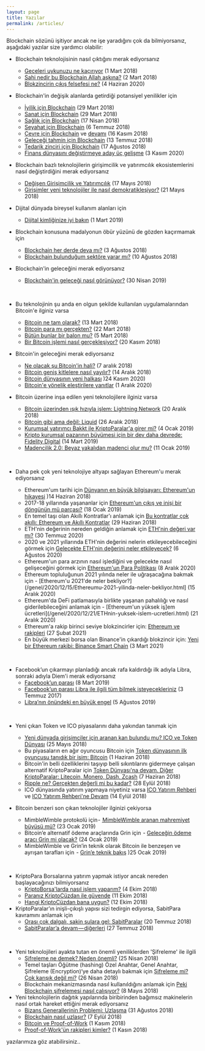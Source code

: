 ```yaml
---
layout: page
title: Yazılar
permalink: /articles/
---
```



Blockchain sözünü işitiyor ancak ne işe yaradığını çok da bilmiyorsanız, aşağıdaki yazılar size yardımcı olabilir: 

- Blockchain teknolojisinin nasıl çıktığını merak ediyorsanız
  - [Geceleri uykunuzu ne kaçırıyor](/genel/2018/03/01/Geceleri-uykunuzu-ne-kaciriyor.html) (1 Mart 2018)
  - [Sahi nedir bu Blockchain Allah aşkına?](/genel/2018/03/02/Sahi-nedir-bu-blockchain-allah-askina.html) (2 Mart 2018)
  - [Blokzincirin çıkış felsefesi ne?](/genel/2020/06/04/blokzincirin-felsefesi-ne.html) (4 Haziran 2020)
- Blockchain'in değişik alanlarda getirdiği potansiyel yenilikler için
  - [İyilik için Blockchain](/genel/2018/03/29/Iyilik-icin-blockchain.html) (29 Mart 2018)
  - [Sanat için Blockchain](/genel/2018/03/29/Iyilik-icin-blockchain.html) (29 Mart 2018)
  - [Sağlık için Blockchain](/genel/2018/04/17/saglik-icin-blockchain.html) (17 Nisan 2018)
  - [Seyahat için Blockchain](/genel/2018/07/06/seyahat-icin-blockchain.html) (6 Temmuz 2018)
  - [Çevre için Blockchain](/genel/2018/11/16/cevre-icin-blockhain.html) ve [devamı](/genel/2018/11/17/cevre-icin-blockchaine-devam.html) (16 Kasım 2018)
  - [Geleceği tahmin için Blockchain](/genel/2018/07/13/gelecegi-tahmin-icin-blockchain.html) (13 Temmuz 2018)
  - [Tedarik zinciri için Blockchain](/genel/2018/08/17/tedarik-zinciri-icin-blockchain.html) (17 Ağustos 2018)
  - [Finans dünyasını değiştirmeye aday üç gelişme](/genel/2020/11/03/Finans-dunyasini-degistirmeye-aday-uc-gelisme.html) (3 Kasım 2020)

- Blockchain bazlı teknolojilerin girişimcilik ve yatırımcılık ekosistemlerini nasıl değiştirdiğini merak ediyorsanız
  - [Değişen Girişimcilik ve Yatırımcılık](/genel/2018/05/17/degisen-girisimcilik-ve-yatirimcilik.html) (17 Mayıs 2018)
  - [Girişimler yeni teknolojiler ile nasıl demokratikleşiyor?](/genel/2018/05/21/girisimler-yeni-teknolijler-ile-nasil-demokratiklesiyor.html) (21 Mayıs 2018)
- Dijital dünyada bireysel kullanım alanları için 
  - [Dijital kimliğinize iyi bakın](/genel/2019/03/01/dijital-kimliginize-iyi-bakin.html) (1 Mart 2019)
- Blockchain konusuna madalyonun öbür yüzünü de gözden kaçırmamak için 
  - [Blockchain her derde deva mı?](/genel/2018/08/03/blockchain-her-derde-deva-mi.html) (3 Ağustos 2018)
  - [Blockchain bulunduğum sektöre yarar mı?](/genel/2018/08/10/Blockchain-bulundugum-sektore-yarar-mi.html) (10 Ağustos 2018)
- Blockchain'in geleceğini merak ediyorsanız
  - [Blockchain'in geleceği nasıl görünüyor?](/genel/2019/04/30/blockchain-in-gelecegi-nasil-gorunuyor.html) (30 Nisan 2019)
  
&nbsp;

- Bu teknolojinin şu anda en olgun şekilde kullanılan uygulamalarından Bitcoin'e ilginiz varsa
  - [Bitcoin ne tam olarak?](/genel/2018/03/13/Bitcoin-ne-tam-olarak.html) (13 Mart 2018)
  - [Bitcoin para mı gerçekten?](/genel/2018/03/22/Bitcoin-para-mi-gercekten.html) (22 Mart 2018)
  - [Bütün bunlar bir balon mu?](/genel/2018/03/05/Butun-bunlar-bir-balon-mu.html) (5 Mart 2018)
  - [Bir Bitcoin işlemi nasıl gerçekleşiyor?](/genel/2018/11/30/bitcoin-islemi-nasil-gerceklesiyor.html) (20 Kasım 2018)
- Bitcoin'in geleceğini merak ediyorsanız 
  - [Ne olacak şu Bitcoin'in hali?](/genel/2018/12/07/ne-olacak-su-bitcoinin-hali.html) (7 aralık 2018)
  - [Bitcoin geniş kitlelere nasıl yayılır?](/genel/2018/12/14/Bitcoin-genis-kitlelere-nasil-yayilir.html) (14 Aralık 2018)
  - [Bitcoin dünyasının yeni halkası](/genel/2020/11/24/bitcoin-dunyasinin-yeni-halkasi.html) )24 Kasım 2020)
  - [Bitcoin'e yönelik eleştirilere yanıtlar](/genel/2020/12/01/bitcoine-yonelik-elestirilere-yanitlar.html) (1 Aralık 2020)
- Bitcoin üzerine inşa edilen yeni teknolojilere ilginiz varsa 
  - [Bitcoin üzerinden ışık hızıyla işlem: Lightning Network](/genel/2018/12/20/bitcoin-uzerinde-isik-hiziyla-islem-Lightning-network.html) (20 Aralık 2018)
  - [Bitcoin gibi ama değil: Liquid](/genel/2018/12/26/Bitcoin-gibi-ama-degil-Liquid.html) (26 Aralık 2018)
  - [Kurumsal yatırımcı Bakkt ile KriptoParalar'a girer mi?](/genel/2019/01/04/kurumsal-yatirimci-bakkt-ile-kriptoparalara-girer-mi.html) (4 Ocak 2019)
  - [Kripto kurumsal pazarının büyümesi için bir dev daha devrede: Fidelity Digital](/genel/2019/03/14/kripto-kurumsal-yatirim-pazarinin-buyumesi-icin-bir-dev-daha-devrede-Fidelity-Digital.html) (14 Mart 2019)
  - [Madencilik 2.0: Beyaz yakalıdan madenci olur mu?](/genel/2019/01/11/madencilik-2-0-beyaz-yakalidan-madenci-olur-mu.html) (11 Ocak 2019)
  
  &nbsp;
- Daha pek çok yeni teknolojiye altyapı sağlayan Ethereum'u merak ediyorsanız
  - Ethereum'um tarihi için [Dünyanın en büyük bilgisayarı: Ethereum'un hikayesi](/genel/2018/06/14/dunyanin-en-buyuk-bilgisayari-ethereumun-hikayesi.html) )14 Haziran 2018)
  - 2017-18 yıllarında yaşananlar için [Ethereum'un çıkış ve inişi bir döngünün mü parçası?](/genel/2019/01/18/Ethereumun-cikis-ve-inisi-bir-dongunun-mu-parcasi.html) (18 Ocak 2019)
  - En temel taşı olan Akıllı Kontratlar'ı anlamak için [Bu kontratlar çok akıllı: Ethereum ve Akıllı Kontratlar](/genel/2018/06/29/bu-kontratlar-cok-akilli-ethereum-ve-akilli-kontratlar.html) (29 Haziran 2018)
  - ETH'nin değerinin nereden geldiğin anlamak için [ETH'nin değeri var mı?](/genel/2020/07/30/ETH-nin-degeri-var-mi.html) (30 Temmuz 2020)
  - 2020 ve 2021 yıllarında ETH'nin değerini nelerin etkileyecebileceğini görmek için [Gelecekte ETH'nin değerini neler etkileyecek?](/genel/2020/08/06/gelecekte-eth-nin-degerini-neler-etkileyecek.html) (6 Ağustos 2020)
  - Ethereum'un para arzının nasıl işlediğini ve gelecekte nasıl gelişeceğini görmek için [Ethereum'un Para Politikası](/genel/2020/12/08/Ethereumun-para-politikası.html) (8 Aralık 2020)
  - Ethereum topluluğunun 2021 yılında neler ile uğraşacağına bakmak için - [Ethereum'u 2021'de neler bekliyor?](/genel/2020/12/15/Ethereumu-2021-yilinda-neler-bekliyor.html] (15 Aralık 2020)
  - Ethereum'da DeFi patlamasıyla birlikte yaşanan pahalılığı ve nasıl giderilebileceğini anlamak için - [Ethereum'un yüksek iş]em ücretleri](/genel/2020/12/21/ETHnin-yuksek-islem-ucretleri.html) (21 Aralık 2020)
  - Ethereum'a rakip birinci seviye blokzincirler için: [Ethereum ve rakipleri](/genel/2021/02/27/Ethereum-ve-rakipleri.html) (27 Şubat 2021)
  - En büyük merkezi borsa olan Binance'in çıkardığı blokzincir için: [Yeni bir Ethereum rakibi: Binance Smart Chain](/genel/2021/03/03/yeni-bir-eth-rakibi-binance-smart-chain.html) (3 Mart 2021)

&nbsp;

- Facebook’un çıkarmayı planladığı ancak rafa kaldırdığı ilk adıyla Libra, sonraki adıyla Diem'i merak ediyorsanız
  - [Facebook’un parası](/genel/2019/03/08/Facebookun-parasi.html) (8 Mart 2019)
  - [Facebook’un parası Libra ile ilgili tüm bilmek isteyecekleriniz](/genel/2019/07/03/facebookun-parasi-libra-ile-ilgili-tum-bilmek-isteyecekleriniz.html) (3 Temmuz 2017)
  - [Libra’nın önündeki en büyük engel](/genel/2019/08/05/libranin-onundeki-en-buyuk-engel.html) (5 Ağustos 2019)
  
&nbsp;

- Yeni çıkan Token ve ICO piyasalarını daha yakından tanımak için
  - [Yeni dünyada girişimciler için aranan kan bulundu mu? ICO ve Token Dünyası](/genel/2018/05/25/ico-ve-token-dunyasi.html) (25 Mayıs 2018)
  - Bu piyasaların en ağır oyuncusu Bitcoin için [Token dünyasının ilk oyuncusu tanıdık bir isim: Bitcoin](/genel/2018/06/01/token-dunyasinin-ilk-oyuncusu-tanidik-bir-isim-bitcoin.html) (1 Haziran 2018)
  - Bitcoin'in belli özelliklerini taşıyıp belli sıkıntılarını gidermeye çalışan alternatif KriptoParalar için [Token Dünyası'na devam. Diğer KriptoParalar: Litecoin, Monero, Dash, Zcash](/genel/2018/06/07/token-dunyasina-devam-diger-kriptopalar-litecoin-monero-dash-zcash.html) (7 Haziran 2018)
  - [Ripple ne? Gerçekten değerli mi bu kadar?](/genel/2018/09/28/ripple-ne-gercekten-degerli-mi-bu-kadar.html) (28 Eylül 2018)
  - ICO dünyasında yatırım yapmaya niyetiniz varsa [ICO Yatırım Rehberi](/genel/2018/09/14/ico-yatirim-rehberi.html) ve [ICO Yatırım Rehberi'ne Devam](/genel/2018/09/21/ico-yatirim-rehberine-devam.html) (14 Eylül 2018)
  
- Bitcoin benzeri son çıkan teknolojiler ilginizi çekiyorsa
  - MimbleWimble protokolü için - [ MimbleWimble aranan mahremiyet büyüsü mü?](/genel/2019/01/23/miblewimble-aranan-mahremiyet-buyusu-mu.html) (23 Ocak 2019)
  - Bitcoin’e alternatif ödeme araçlarında Grin için  - [Geleceğin ödeme aracı Grin mi olacak?](/genel/2019/01/24/gelecegin-odeme-araci-grin-mi-olacak.html) (24 Ocak 2019)
  - MimbleWimble ve Grin’in teknik olarak Bitcoin ile benzeşen ve ayrışan tarafları için  - [Grin’e teknik bakış](/genel/2019/01/25/Grine-teknik-bakis.html) )25 Ocak 2019)

&nbsp;
  
- KriptoPara Borsalarına yatırım yapmak istiyor ancak nereden başlayacağınızı bilmiyorsanız 
  - [KriptoBorsa'larda nasıl işlem yaparım?](/genel/2018/10/04/kriptoborsalarda-nasil-islem-yaparim.html) (4 Ekim 2018)
  - [Paranız KriptoCüzdan ile güvende](/genel/2018/10/11/KriptoParaniz-KriptoCuzdan-ile-guvende.html) (11 Ekim 2018)
  - [Hangi KriptoCüzdan bana uygun?](/genel/2018/10/12/Hangi-KriptoCuzdan-bana-uygun.html) (12 Ekim 2018)
- KriptoParalar’ın inişli-çıkışlı yapısı sizi tedirgin ediyorsa, SabitPara kavramını anlamak için 
  - [Orası çok dalgalı, sakin sulara gel: SabitParalar](/genel/2018/07/20/Orasi-cok-dalgali-sakin-sulara-gel-sabitparalar.html) (20 Temmuz 2018)
  - [SabitParalar’a devam — diğerleri](/genel/2018/07/27/sabitparalara-devam-digerleri.html) (27 Temmuz 2018)

&nbsp;
- Yeni teknolojileri ayakta tutan en önemli yeniliklerden 'Şifreleme' ile ilgili
  - [Şifreleme ne demek? Neden önemli?](/genel/2018/04/25/sifreleme-ne-demek-neden-onemli.html) (25 Nisan 2018)
  - Temel taşları Öğütme (hashing) Özel Anahtar, Genel Anahtar, Şifreleme (Encryption)‘ye daha detaylı bakmak için [Şifreleme mi? Çok karışık değil mi?](/genel/2018/04/26/sifreleme-mi-cok-karisik-degil-mi.html) (26 Nisan 2018)
  - Blockchain mekanizmasında nasıl kullanıldığını anlamak için [Peki Blockchain şifrelemesi nasıl çalışıyor?](/genel/2018/05/08/Peki-Blockchain-sifrelemesi-nasil-calisiyor.html) (8 Mayıs 2018)
- Yeni teknolojilerin dağıtık yapılarında biribirinden bağımsız makinelerin nasıl ortak hareket ettiğini merak ediyorsanız
  - [Bizans Generallerinin Problemi: Uzlaşma](/genel/2018/08/31/bizans-generalinin-problemi-uzlasmak.html) (31 Ağustos 2018)
  - [Blockchain nasıl uzlaşır?](/genel/2018/09/07/Peki-blockchain-nasil-uzlasir.html) (7 Eylül 2018)
  - [Bitcoin ve Proof-of-Work](/genel/2018/11/01/Bitcoin-uzlasmasi-proof-of-work.html) (1 Kasım 2018)
  - [Proof-of-Work'ün rakipleri kimler?](/genel/2018/11/01/Proof-of-Workun-rakipleri-kimler.html) (1 Kasın 2018)

yazılarımıza göz atabilirsiniz.. 
